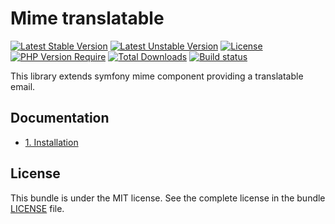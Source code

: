 # Mime translatable

[![Latest Stable Version](https://poser.pugx.org/softspring/mime-translatable/v/stable.svg)](https://packagist.org/packages/softspring/mime-translatable)
[![Latest Unstable Version](https://poser.pugx.org/softspring/mime-translatable/v/unstable.svg)](https://packagist.org/packages/softspring/mime-translatable)
[![License](https://poser.pugx.org/softspring/mime-translatable/license.svg)](https://packagist.org/packages/softspring/mime-translatable)
[![PHP Version Require](http://poser.pugx.org/softspring/mime-translatable/require/php)](https://packagist.org/packages/softspring/mime-translatable)
[![Total Downloads](https://poser.pugx.org/softspring/mime-translatable/downloads)](https://packagist.org/packages/softspring/mime-translatable)
[![Build status](https://travis-ci.com/softspring/mime-translatable.svg?branch=master)](https://app.travis-ci.com/github/softspring/mime-translatable)

This library extends symfony mime component providing a translatable email.

## Documentation

* [1. Installation](docs/1_installation.md)

## License

This bundle is under the MIT license. See the complete license in the bundle [LICENSE](LICENSE) file.
